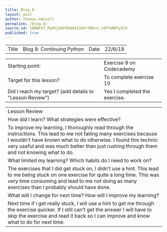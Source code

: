 ```yaml
---
title: Blog 8
layout: post
author: thomas.mansell
permalink: /blog-8/
source-id: 16NWFAT_MyKhjS6FO84A423e9rYBUco_rAPYmNM7y4lU
published: true
---
```

<table>
  <tr>
    <td>Title</td>
    <td>Blog 8: Continuing Python
</td>
    <td>Date</td>
    <td>22/6/18</td>
  </tr>
</table>


<table>
  <tr>
    <td>Starting point:</td>
    <td>Exercise 9 on Codecademy</td>
  </tr>
  <tr>
    <td>Target for this lesson?</td>
    <td>To complete exercise 10</td>
  </tr>
  <tr>
    <td>Did I reach my target? 
(add details to "Lesson Review")</td>
    <td>Yes I completed the exercise.</td>
  </tr>
</table>


<table>
  <tr>
    <td>Lesson Review</td>
  </tr>
  <tr>
    <td>How did I learn? What strategies were effective? </td>
  </tr>
  <tr>
    <td>To improve my learning, I thoroughly read through the instructions. This lead to me not failing many exercises because I wouldn't have known what to do otherwise. I found this technic very useful and was much better than just rushing through them and not knowing what to do. </td>
  </tr>
  <tr>
    <td>What limited my learning? Which habits do I need to work on? </td>
  </tr>
  <tr>
    <td>The exercises that I did get stuck on, I didn’t use a hint. This lead to me being stuck on one exercise for quite a long time. This was very time consuming and lead to me not doing as many exercises than I probably should have done.</td>
  </tr>
  <tr>
    <td>What will I change for next time? How will I improve my learning?</td>
  </tr>
  <tr>
    <td>Next time if i get really stuck, I will use a hint to get me through the exercise quicker. If I still can’t get the answer I will have to skip the exercise and read it back so I can improve and know what to do for next time.</td>
  </tr>
</table>


